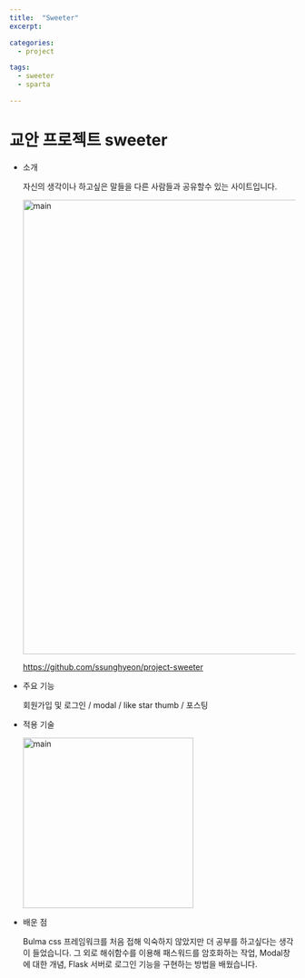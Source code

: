 ```yaml
---
title:  "Sweeter"
excerpt: 

categories:
  - project

tags:
  - sweeter
  - sparta

---
```


# 교안 프로젝트 sweeter

- 소개

  자신의 생각이나 하고싶은 말들을 다른 사람들과 공유할수 있는 사이트입니다.

  <img src="{{ site.url }}{{ site.baseurl }}/assets/images/sweeter-p.png" width="800px" alt="main">

  https://github.com/ssunghyeon/project-sweeter

- 주요 기능

  회원가입 및 로그인 / modal / like star thumb / 포스팅

- 적용 기술

  <img src="{{ site.url }}{{ site.baseurl }}/assets/images/sweeters.png" width="300px" alt="main">

- 배운 점

  Bulma css 프레임워크를 처음 접해 익숙하지 않았지만 더 공부를 하고싶다는 생각이 들었습니다. 그 외로 해쉬함수를 이용해 패스워드를 암호화하는 작업, Modal창에 대한 개념, Flask 서버로 로그인 기능을 구현하는 방법을 배웠습니다.
